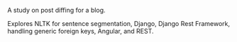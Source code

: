 A study on post diffing for a blog.

Explores NLTK for sentence segmentation, Django, Django Rest Framework, handling generic foreign keys, Angular, and REST.

